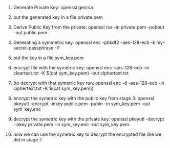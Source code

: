 1. Generate Private Key:  openssl genrsa
2. put the generated key in a file private.pem
3.  Derive Public Key from the private:  openssl rsa -in private.pem -pubout -out public.pem

4. Generating a symmetric key: openssl enc -pbkdf2 -aes-128-ecb -k my-secret-passphrase -P
5. put the key in a file sym_key.pem
6. encrypt file with the symetric key:    openssl enc -aes-128-ecb -in cleartext.txt -K $(cat sym_key.pem) -out ciphertext.txt
7. (to decrypt with that symetric key run:  openssl enc -d -aes-128-ecb -in ciphertext.txt -K $(cat sym_key.pem))

8. encrypt the symetric key with the public key from stage 3:   openssl pkeyutl -encrypt -inkey public.pem -pubin -in sym_key.pem -out sym_key.enc
9. decrypt the symetric key with the private key:   openssl pkeyutl -decrypt -inkey private.pem -in sym_key.enc -out sym_key.pem

10. now we can use the symetric key to decrypt the encrypted file like we did in stage 7.


